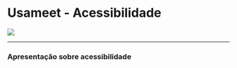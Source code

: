 # Usameet - Acessibilidade

![](https://blog.handtalk.me/wp-content/uploads/2018/06/capa-blog-post-acessibilidade-na-web.png)

---

### Apresentação sobre acessibilidade
